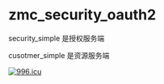 # zmc_security_oauth2

security_simple 是授权服务端

cusotmer_simple 是资源服务端

<a href="https://996.icu"><img src="https://img.shields.io/badge/link-996.icu-red.svg" alt="996.icu"></a>

